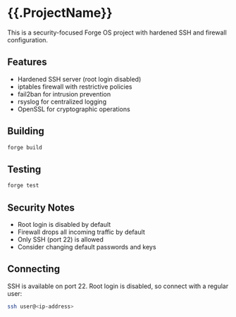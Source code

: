 # {{.ProjectName}}

This is a security-focused Forge OS project with hardened SSH and firewall configuration.

## Features

- Hardened SSH server (root login disabled)
- iptables firewall with restrictive policies
- fail2ban for intrusion prevention
- rsyslog for centralized logging
- OpenSSL for cryptographic operations

## Building

```bash
forge build
```

## Testing

```bash
forge test
```

## Security Notes

- Root login is disabled by default
- Firewall drops all incoming traffic by default
- Only SSH (port 22) is allowed
- Consider changing default passwords and keys

## Connecting

SSH is available on port 22. Root login is disabled, so connect with a regular user:

```bash
ssh user@<ip-address>
```